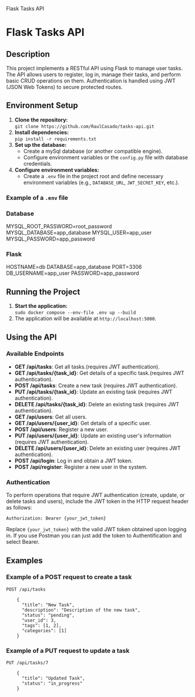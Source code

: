   Flask Tasks API

Flask Tasks API
===============

Description
-----------

This project implements a RESTful API using Flask to manage user tasks. The API allows users to register, log in, manage their tasks, and perform basic CRUD operations on them. Authentication is handled using JWT (JSON Web Tokens) to secure protected routes.

Environment Setup
-----------------

1.  **Clone the repository:**  
    `git clone https://github.com/RaulCasado/tasks-api.git`
2.  **Install dependencies:**  
    `pip install -r requirements.txt`
3.  **Set up the database:**  
    *   Create a mySql database (or another compatible engine).
    *   Configure environment variables or the `config.py` file with database credentials.
4.  **Configure environment variables:**  
    *   Create a `.env` file in the project root and define necessary environment variables (e.g., `DATABASE_URL`, `JWT_SECRET_KEY`, etc.).

### Example of a `.env` file

### Database
MYSQL_ROOT_PASSWORD=root_password
MYSQL_DATABASE=app_database
MYSQL_USER=app_user
MYSQL_PASSWORD=app_password

### Flask
HOSTNAME=db
DATABASE=app_database
PORT=3306
DB_USERNAME=app_user
PASSWORD=app_password

Running the Project
-------------------

1.  **Start the application:**  
    `sudo docker compose --env-file .env up --build`
2.  The application will be available at `http://localhost:5000`.

Using the API
-------------

### Available Endpoints

*   **GET /api/tasks**: Get all tasks.(requires JWT authentication).
*   **GET /api/tasks/{task\_id}**: Get details of a specific task.(requires JWT authentication).
*   **POST /api/tasks**: Create a new task (requires JWT authentication).
*   **PUT /api/tasks/{task\_id}**: Update an existing task (requires JWT authentication).
*   **DELETE /api/tasks/{task\_id}**: Delete an existing task (requires JWT authentication).
*   **GET /api/users**: Get all users.
*   **GET /api/users/{user\_id}**: Get details of a specific user.
*   **POST /api/users**: Register a new user.
*   **PUT /api/users/{user\_id}**: Update an existing user's information (requires JWT authentication).
*   **DELETE /api/users/{user\_id}**: Delete an existing user (requires JWT authentication).
*   **POST /api/login**: Log in and obtain a JWT token.
*   **POST /api/register**: Register a new user in the system.

### Authentication

To perform operations that require JWT authentication (create, update, or delete tasks and users), include the JWT token in the HTTP request header as follows:

    Authorization: Bearer {your_jwt_token}

Replace `{your_jwt_token}` with the valid JWT token obtained upon logging in. If you use Postman you can just add the token to Authentification and select Bearer.

Examples
--------

### Example of a POST request to create a task

    POST /api/tasks
    
        {
          "title": "New Task",
          "description": "Description of the new task",
          "status": "pending",
          "user_id": 3,
          "tags": [1, 2],
          "categories": [1]
        }

### Example of a PUT request to update a task

    PUT /api/tasks/7
    
        {
          "title": "Updated Task",
          "status": "in_progress"
        }


